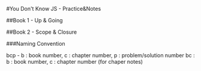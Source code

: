#You Don't Know JS - Practice&Notes

##Book 1 - Up & Going  

##Book 2 - Scope & Closure

###Naming Convention

bcp - b : book number, c : chapter number, p : problem/solution number
bc : b : book number, c : chapter number (for chaper notes)
